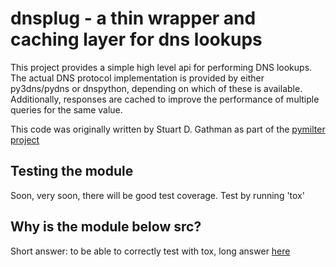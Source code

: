dnsplug - a thin wrapper and caching layer for dns lookups
==========================================================

This project provides a simple high level api for performing
DNS lookups. The actual DNS protocol implementation is provided
by either py3dns/pydns or dnspython, depending on which of these
is available. Additionally, responses are cached to improve
the performance of multiple queries for the same value.

This code was originally written by Stuart D. Gathman as part of the
[pymilter project](https://github.com/sdgathman/pymilter/blob/master/Milter/dns.py)

Testing the module
------------------

Soon, very soon, there will be good test coverage. Test by running 'tox'



Why is the module below src?
----------------------------

Short answer: to be able to correctly test with tox, long answer 
[here](https://blog.ionelmc.ro/2014/05/25/python-packaging)

